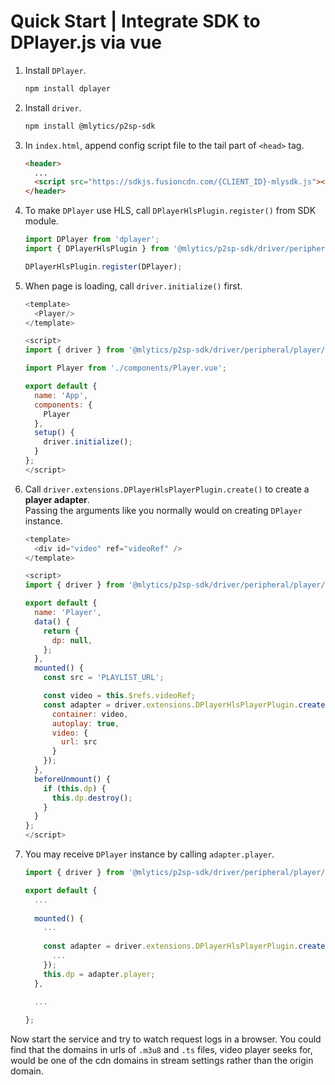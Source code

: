 # Quick Start | Integrate SDK to DPlayer.js via vue

1. Install `DPlayer`.

    ```bash
    npm install dplayer
    ```

2. Install `driver`.

    ```bash
    npm install @mlytics/p2sp-sdk
    ```

3. In `index.html`, append config script file to the tail part of `<head>` tag.

    ```html
    <header>
      ...
      <script src="https://sdkjs.fusioncdn.com/{CLIENT_ID}-mlysdk.js"></script>
    </header>
    ```

4. To make `DPlayer` use HLS, call `DPlayerHlsPlugin.register()` from SDK module.

    ```javascript
    import DPlayer from 'dplayer';
    import { DPlayerHlsPlugin } from '@mlytics/p2sp-sdk/driver/peripheral/player/dplayer/streaming/hls/bundle';

    DPlayerHlsPlugin.register(DPlayer);
    ```

5. When page is loading, call `driver.initialize()` first.

    ```javascript
    <template>
      <Player/>
    </template>

    <script>
    import { driver } from '@mlytics/p2sp-sdk/driver/peripheral/player/dplayer/streaming/hls/bundle';

    import Player from './components/Player.vue';

    export default {
      name: 'App',
      components: {
        Player
      },
      setup() {
        driver.initialize();
      }
    };
    </script>
    ```

6. Call `driver.extensions.DPlayerHlsPlayerPlugin.create()` to create a **player adapter**.  
   Passing the arguments like you normally would on creating `DPlayer` instance.  

    ```javascript
    <template>
      <div id="video" ref="videoRef" />
    </template>

    <script>
    import { driver } from '@mlytics/p2sp-sdk/driver/peripheral/player/dplayer/streaming/hls/bundle';

    export default {
      name: 'Player',
      data() {
        return {
          dp: null,
        };
      },
      mounted() {
        const src = 'PLAYLIST_URL';

        const video = this.$refs.videoRef;
        const adapter = driver.extensions.DPlayerHlsPlayerPlugin.create({
          container: video,
          autoplay: true,
          video: {
            url: src
          }
        });
      },
      beforeUnmount() {
        if (this.dp) {
          this.dp.destroy();
        }
      }
    };
    </script>
    ```

7. You may receive `DPlayer` instance by calling `adapter.player`.

    ```javascript
    import { driver } from '@mlytics/p2sp-sdk/driver/peripheral/player/dplayer/streaming/hls/bundle';

    export default {
      ...
      
      mounted() {
        ...
        
        const adapter = driver.extensions.DPlayerHlsPlayerPlugin.create({
          ...
        });
        this.dp = adapter.player;
      },

      ...
      
    };
    ```

Now start the service and try to watch request logs in a browser. You could find that the domains in urls of `.m3u8` and `.ts` files, video player seeks for,  would be one of the cdn domains in stream settings rather than the origin domain.
